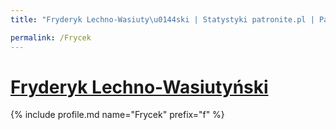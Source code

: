 ```yaml
---
title: "Fryderyk Lechno-Wasiuty\u0144ski | Statystyki patronite.pl | Patromierz"

permalink: /Frycek
---
```


# [Fryderyk Lechno-Wasiutyński](https://patronite.pl/Frycek)

{% include profile.md name="Frycek" prefix="f" %}
